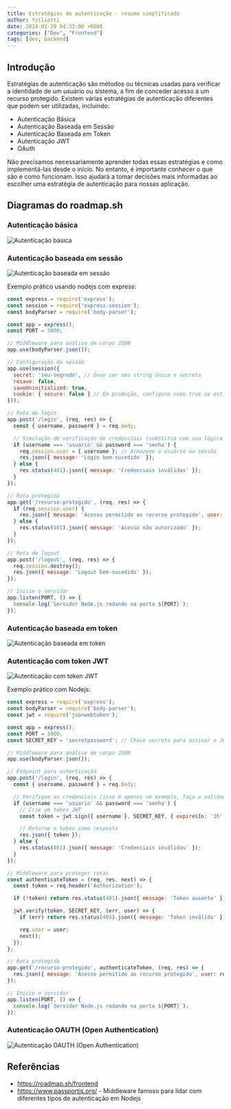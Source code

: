 ```yaml
---
title: Estratégias de autenticação - resumo simplificado
author: fziliotti
date: 2024-02-29 04:33:00 +0800
categories: ["Dev", "Frontend"]
tags: [dev, backend]
---
```


## Introdução
Estratégias de autenticação são métodos ou técnicas usadas para verificar a identidade de um usuário ou sistema, a fim de conceder acesso a um recurso protegido. Existem várias estratégias de autenticação diferentes que podem ser utilizadas, incluindo:
 
- Autenticação Básica
- Autenticação Baseada em Sessão
- Autenticação Baseada em Token
- Autenticação JWT
- OAuth

Não precisamos necessariamente aprender todas essas estratégias e como implementá-las desde o início. No entanto, é importante conhecer o que são e como funcionam. Isso ajudará a tomar decisões mais informadas ao escolher uma estratégia de autenticação para nossas aplicação.

## Diagramas do roadmap.sh

### Autenticação básica

![Autenticação básica](/assets/img/autenticacao/basic-authentication.png)

### Autenticação baseada em sessão

![Autenticação baseada em sessão](/assets/img/autenticacao/session-authentication.png)

Exemplo prático usando nodejs com express:

```js
const express = require('express');
const session = require('express-session');
const bodyParser = require('body-parser');

const app = express();
const PORT = 3000;

// Middleware para análise de corpo JSON
app.use(bodyParser.json());

// Configuração da sessão
app.use(session({
  secret: 'seu-segredo', // Deve ser uma string única e secreta
  resave: false,
  saveUninitialized: true,
  cookie: { secure: false } // Em produção, configure como true se estiver usando HTTPS
}));

// Rota de login
app.post('/login', (req, res) => {
  const { username, password } = req.body;

  // Simulação de verificação de credenciais (substitua com sua lógica de autenticação real)
  if (username === 'usuario' && password === 'senha') {
    req.session.user = { username }; // Armazene o usuário na sessão
    res.json({ message: 'Login bem-sucedido' });
  } else {
    res.status(401).json({ message: 'Credenciais inválidas' });
  }
});

// Rota protegida
app.get('/recurso-protegido', (req, res) => {
  if (req.session.user) {
    res.json({ message: 'Acesso permitido ao recurso protegido', user: req.session.user });
  } else {
    res.status(401).json({ message: 'Acesso não autorizado' });
  }
});

// Rota de logout
app.post('/logout', (req, res) => {
  req.session.destroy();
  res.json({ message: 'Logout bem-sucedido' });
});

// Inicie o servidor
app.listen(PORT, () => {
  console.log(`Servidor Node.js rodando na porta ${PORT}`);
});


```

### Autenticação baseada em token

![Autenticação baseada em token](/assets/img/autenticacao/token-authentication.png)

### Autenticação com token JWT

![Autenticação com token JWT](/assets/img/autenticacao/jwt-authentication.png)

Exemplo prático com Nodejs:

```js
const express = require('express');
const bodyParser = require('body-parser');
const jwt = require('jsonwebtoken');

const app = express();
const PORT = 3000;
const SECRET_KEY = 'secretpassword'; // Chave secreta para assinar o JWT, substitua por algo mais seguro em produção.

// Middleware para análise de corpo JSON
app.use(bodyParser.json());

// Endpoint para autenticação
app.post('/login', (req, res) => {
  const { username, password } = req.body;

  // Verifique as credenciais (isso é apenas um exemplo, faça a validação adequada em um ambiente real)
  if (username === 'usuario' && password === 'senha') {
    // Crie um token JWT
    const token = jwt.sign({ username }, SECRET_KEY, { expiresIn: '1h' });

    // Retorne o token como resposta
    res.json({ token });
  } else {
    res.status(401).json({ message: 'Credenciais inválidas' });
  }
});

// Middleware para proteger rotas
const authenticateToken = (req, res, next) => {
  const token = req.header('Authorization');

  if (!token) return res.status(401).json({ message: 'Token ausente' });

  jwt.verify(token, SECRET_KEY, (err, user) => {
    if (err) return res.status(403).json({ message: 'Token inválido' });

    req.user = user;
    next();
  });
};

// Rota protegida
app.get('/recurso-protegido', authenticateToken, (req, res) => {
  res.json({ message: 'Acesso permitido ao recurso protegido', user: req.user });
});

// Inicie o servidor
app.listen(PORT, () => {
  console.log(`Servidor Node.js rodando na porta ${PORT}`);
});

```

### Autenticação OAUTH (Open Authentication)

![Autenticação OAUTH (Open Authentication)](/assets/img/autenticacao/oauth.png)


## Referências

- https://roadmap.sh/frontend
- https://www.passportjs.org/ - Middleware famoso para lidar com diferentes tipos de autenticação em Nodejs